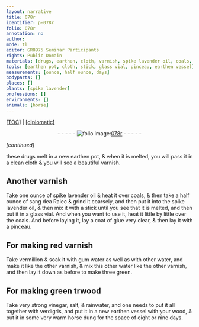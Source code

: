 ```yaml
---
layout: narrative
title: 078r
identifier: p-078r
folio: 078r
annotation: no
author:
mode: tl
editor: GR8975 Seminar Participants
rights: Public Domain
materials: [drugs, earthen, cloth, varnish, spike lavender oil, coals, sang dea Raiec, glass, glue very clear, red varnish, vermillion, gum water, water, trwood, very strong vinegar, salt, rainwater, verdigris, wood, horse dung]
tools: [earthen pot, cloth, stick, glass vial, pinceau, earthen vessel]
measurements: [ounce, half ounce, days]
bodyparts: []
places: []
plants: [spike lavender]
professions: []
environments: []
animals: [horse]
---
```


<p><a href="{{ site.baseurl }}/translation/">[TOC]</a> | <a href="{{ site.baseurl }}/texts/p-078r_tc/" target="_blank">[diplomatic]</a></p><div class="folio" align="center">- - - - - <a href="http://gallica.bnf.fr/ark:/12148/btv1b10500001g/f161.item" target="_blank"><img src="https://cu-mkp.github.io/2017-workshop-edition/assets/photo-icon.png" alt="folio image: " style="display:inline-block; margin-bottom:-3px;"/>078r</a> - - - - - </div>  
 
*[continued]*
  
these <span class="m">drugs</span> melt in a new <span class="tl"><span class="m">earthen</span> pot</span>, & when it is melted, you will pass it in a clean <span class="tl"><span class="m">cloth</span></span> & you will see a beautiful <span class="m">varnish</span>.
 
 
  

## Another <span class="m">varnish</span>

 
Take one <span class="ms">ounce</span> of <span class="m"><span class="pa">spike lavender</span> oil</span> & heat it over <span class="m">coals</span>, & then take a <span class="ms">half ounce</span> of <span class="m">sang d<span class="del">e</span><span class="add">a</span> Ra<span class="del">ie</span><span class="add">c</span></span> & grind it coarsely, and then put it into the <span class="m"><span class="pa">spike lavender</span> oil</span>, & then mix it with a <span class="tl">stick</span> until you see that it is melted, and then put it in a <span class="tl"><span class="m">glass</span> vial</span>. And when you want to use it, heat it little by little over the <span class="m">coals</span>. And before laying it, lay a coat of <span class="m">glue very clear</span>, & then lay it with a <span class="tl">pinceau</span>.
 
 
  

## For making <span class="m">red varnish</span>

 
Take <span class="m">vermillion</span> & soak it with <span class="m">gum water</span> as well as with other <span class="m">water</span>, and make it like the other <span class="m">varnish</span>, & mix this other <span class="m">water</span> like the other <span class="m">varnish</span>, and then lay it down as before <span class="del">to make three green</span>.
 
 
  

## For making green <span class="m"><span class="del">tr</span>wood</span>

 
Take <span class="m">very strong vinegar</span>, <span class="m">salt</span>, & <span class="m">rainwater</span>, and one needs to put it all together with <span class="m">verdigris</span>, and put it in a new <span class="tl"><span class="m">earthen</span> vessel</span> with your <span class="m">wood</span>, & put it in some very warm <span class="m"><span class="al">horse</span> dung</span> for the space of eight or nine <span class="ms"><span class="tmp">days</span></span>.
 
